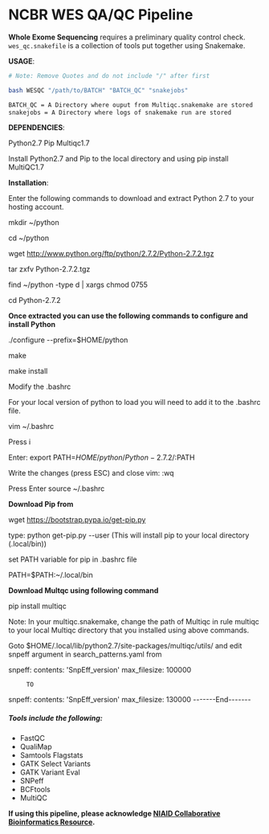 # NCBR WES QA/QC Pipeline


**Whole Exome Sequencing** requires a preliminary quality control check. `wes_qc.snakefile` is a collection of tools put together using Snakemake.

**USAGE**:
```bash
# Note: Remove Quotes and do not include "/" after first

bash WESQC "/path/to/BATCH" "BATCH_QC" "snakejobs"

BATCH_QC = A Directory where ouput from Multiqc.snakemake are stored
snakejobs = A Directory where logs of snakemake run are stored
```

**DEPENDENCIES**:

Python2.7
Pip
Multiqc1.7

Install Python2.7 and Pip to the local directory and using pip install MultiQC1.7

**Installation**:

Enter the following commands to download and extract Python 2.7 to your hosting account.
 
 mkdir ~/python
        
 cd ~/python
        
 wget http://www.python.org/ftp/python/2.7.2/Python-2.7.2.tgz
        
 tar zxfv Python-2.7.2.tgz
        
 find ~/python -type d | xargs chmod 0755

 cd Python-2.7.2

**Once extracted you can use the following commands to configure and install Python**

 ./configure --prefix=$HOME/python
        
 make
        
 make install

Modify the .bashrc

For your local version of python to load you will need to add it to the .bashrc file.

 vim ~/.bashrc
        
 Press i 

 Enter:
        export PATH=$HOME/python/Python-2.7.2/:$PATH
        
Write the changes (press ESC) and close vim:
        :wq
        
Press Enter
        source ~/.bashrc

**Download Pip from**

wget https://bootstrap.pypa.io/get-pip.py

type: python get-pip.py --user (This will install pip to your local directory (.local/bin))

set PATH variable for pip in .bashrc file

PATH=$PATH:~/.local/bin

**Download Multqc using following command**

pip install multiqc

Note: In your multiqc.snakemake, change the path of Multiqc in rule multiqc to your local Multiqc directory that you installed using above commands.

Goto $HOME/.local/lib/python2.7/site-packages/multiqc/utils/ and edit snpeff argument in search_patterns.yaml from

snpeff:
    contents: 'SnpEff_version'
    max_filesize: 100000    
         
         TO        

snpeff:
    contents: 'SnpEff_version'
    max_filesize: 130000
-------End-------
##### Tools include the following:
- FastQC
- QualiMap
- Samtools Flagstats
- GATK Select Variants
- GATK Variant Eval
- SNPeff
- BCFtools
- MultiQC

**If using this pipeline, please acknowledge [NIAID Collaborative Bioinformatics Resource](https://ncbr.ncifcrf.gov/).**
